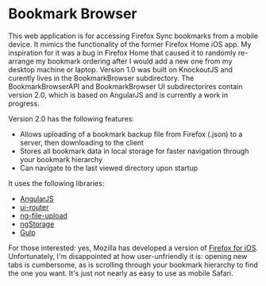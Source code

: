 Bookmark Browser
===============
This web application is for accessing Firefox Sync bookmarks from a mobile device. It mimics the functionality of the former Firefox Home iOS app. My inspiration for it was a bug in Firefox Home that caused it to randomly re-arrange my bookmark ordering after I would add a new one from my desktop machine or laptop. Version 1.0 was built on KnockoutJS and curently lives in the BookmarkBrowser subdirectory. The BookmarkBrowserAPI and BookmarkBrowser UI subdirectorires contain version 2.0, which is based on AngularJS and is currently a work in progress.

Version 2.0 has the following features:
* Allows uploading of a bookmark backup file from Firefox (.json) to a server, then downloading to the client
* Stores all bookmark data in local storage for faster navigation through your bookmark hierarchy
* Can navigate to the last viewed directory upon startup

It uses the following libraries:
* [AngularJS](http://angularjs.org)
* [ui-router](https://github.com/angular-ui/ui-router)
* [ng-file-upload](https://github.com/danialfarid/ng-file-upload)
* [ngStorage](https://github.com/gsklee/ngStorage)
* [Gulp](https://gulpjs.com)


For those interested: yes, Mozilla has developed a version of [Firefox for iOS](https://www.mozilla.org/en-US/firefox/ios). Unfortunately, I'm disappointed at how user-unfriendly it is: opening new tabs is cumbersome, as is scrolling through your bookmark hierarchy to find the one you want. It's just not nearly as easy to use as mobile Safari.
